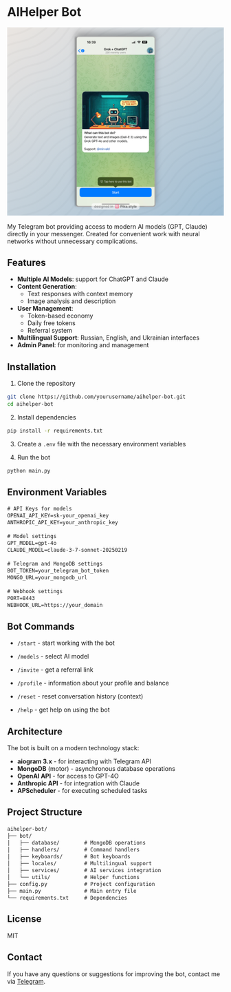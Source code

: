 # AIHelper Bot
![AIHelper Bot Overview](image/overview.jpg)

My Telegram bot providing access to modern AI models (GPT, Claude) directly in your messenger. Created for convenient work with neural networks without unnecessary complications.

## Features

- **Multiple AI Models**: support for ChatGPT and Claude
- **Content Generation**:
  - Text responses with context memory
  - Image analysis and description
- **User Management**:
  - Token-based economy
  - Daily free tokens
  - Referral system
- **Multilingual Support**: Russian, English, and Ukrainian interfaces
- **Admin Panel**: for monitoring and management

## Installation

1. Clone the repository
```bash
git clone https://github.com/yourusername/aihelper-bot.git
cd aihelper-bot
```

2. Install dependencies
```bash
pip install -r requirements.txt
```

3. Create a `.env` file with the necessary environment variables

4. Run the bot
```bash
python main.py
```

## Environment Variables

```env
# API Keys for models
OPENAI_API_KEY=sk-your_openai_key
ANTHROPIC_API_KEY=your_anthropic_key

# Model settings
GPT_MODEL=gpt-4o
CLAUDE_MODEL=claude-3-7-sonnet-20250219

# Telegram and MongoDB settings
BOT_TOKEN=your_telegram_bot_token
MONGO_URL=your_mongodb_url

# Webhook settings
PORT=8443
WEBHOOK_URL=https://your_domain
```

## Bot Commands

- `/start` - start working with the bot
- `/models` - select AI model

- `/invite` - get a referral link
- `/profile` - information about your profile and balance
- `/reset` - reset conversation history (context)
- `/help` - get help on using the bot

## Architecture

The bot is built on a modern technology stack:

- **aiogram 3.x** - for interacting with Telegram API
- **MongoDB** (motor) - asynchronous database operations
- **OpenAI API** - for access to GPT-4O
- **Anthropic API** - for integration with Claude
- **APScheduler** - for executing scheduled tasks

## Project Structure

```
aihelper-bot/
├── bot/
│   ├── database/        # MongoDB operations
│   ├── handlers/        # Command handlers
│   ├── keyboards/       # Bot keyboards
│   ├── locales/         # Multilingual support
│   ├── services/        # AI services integration
│   └── utils/           # Helper functions
├── config.py            # Project configuration
├── main.py              # Main entry file
└── requirements.txt     # Dependencies
```

## License

MIT

## Contact

If you have any questions or suggestions for improving the bot, contact me via [Telegram](https://t.me/mirvaId).
